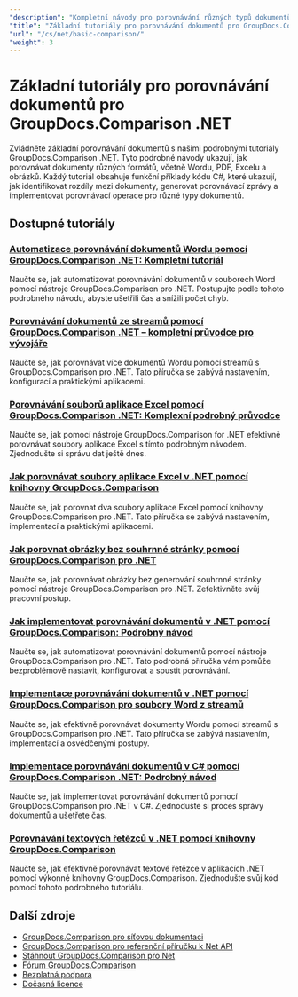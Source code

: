 ```yaml
---
"description": "Kompletní návody pro porovnávání různých typů dokumentů, jako jsou Word, PDF, Excel, obrázky a další, pomocí nástroje GroupDocs.Comparison pro .NET."
"title": "Základní tutoriály pro porovnávání dokumentů pro GroupDocs.Comparison .NET"
"url": "/cs/net/basic-comparison/"
"weight": 3
---
```


# Základní tutoriály pro porovnávání dokumentů pro GroupDocs.Comparison .NET

Zvládněte základní porovnávání dokumentů s našimi podrobnými tutoriály GroupDocs.Comparison .NET. Tyto podrobné návody ukazují, jak porovnávat dokumenty různých formátů, včetně Wordu, PDF, Excelu a obrázků. Každý tutoriál obsahuje funkční příklady kódu C#, které ukazují, jak identifikovat rozdíly mezi dokumenty, generovat porovnávací zprávy a implementovat porovnávací operace pro různé typy dokumentů.

## Dostupné tutoriály

### [Automatizace porovnávání dokumentů Wordu pomocí GroupDocs.Comparison .NET: Kompletní tutoriál](./automate-word-compare-groupdocs-net-tutorial/)
Naučte se, jak automatizovat porovnávání dokumentů v souborech Word pomocí nástroje GroupDocs.Comparison pro .NET. Postupujte podle tohoto podrobného návodu, abyste ušetřili čas a snížili počet chyb.

### [Porovnávání dokumentů ze streamů pomocí GroupDocs.Comparison .NET – kompletní průvodce pro vývojáře](./compare-documents-groupdocs-comparison-net/)
Naučte se, jak porovnávat více dokumentů Wordu pomocí streamů s GroupDocs.Comparison pro .NET. Tato příručka se zabývá nastavením, konfigurací a praktickými aplikacemi.

### [Porovnávání souborů aplikace Excel pomocí GroupDocs.Comparison .NET: Komplexní podrobný průvodce](./groupdocs-comparison-net-excel-files-step-by-step-guide/)
Naučte se, jak pomocí nástroje GroupDocs.Comparison for .NET efektivně porovnávat soubory aplikace Excel s tímto podrobným návodem. Zjednodušte si správu dat ještě dnes.

### [Jak porovnávat soubory aplikace Excel v .NET pomocí knihovny GroupDocs.Comparison](./compare-excel-files-dotnet-groupdocs-comparison/)
Naučte se, jak porovnat dva soubory aplikace Excel pomocí knihovny GroupDocs.Comparison pro .NET. Tato příručka se zabývá nastavením, implementací a praktickými aplikacemi.

### [Jak porovnat obrázky bez souhrnné stránky pomocí GroupDocs.Comparison pro .NET](./compare-images-without-summary-page-groupdocs-net/)
Naučte se, jak porovnávat obrázky bez generování souhrnné stránky pomocí nástroje GroupDocs.Comparison pro .NET. Zefektivněte svůj pracovní postup.

### [Jak implementovat porovnávání dokumentů v .NET pomocí GroupDocs.Comparison: Podrobný návod](./implement-document-comparison-groupdocs-net/)
Naučte se, jak automatizovat porovnávání dokumentů pomocí nástroje GroupDocs.Comparison pro .NET. Tato podrobná příručka vám pomůže bezproblémově nastavit, konfigurovat a spustit porovnávání.

### [Implementace porovnávání dokumentů v .NET pomocí GroupDocs.Comparison pro soubory Word z streamů](./document-comparison-groupdocs-comparison-net-csharp/)
Naučte se, jak efektivně porovnávat dokumenty Wordu pomocí streamů s GroupDocs.Comparison pro .NET. Tato příručka se zabývá nastavením, implementací a osvědčenými postupy.

### [Implementace porovnávání dokumentů v C# pomocí GroupDocs.Comparison .NET: Podrobný návod](./groupdocs-comparison-net-document-comparison-csharp/)
Naučte se, jak implementovat porovnávání dokumentů pomocí GroupDocs.Comparison pro .NET v C#. Zjednodušte si proces správy dokumentů a ušetřete čas.

### [Porovnávání textových řetězců v .NET pomocí knihovny GroupDocs.Comparison](./groupdocs-comparison-net-text-string-compare/)
Naučte se, jak efektivně porovnávat textové řetězce v aplikacích .NET pomocí výkonné knihovny GroupDocs.Comparison. Zjednodušte svůj kód pomocí tohoto podrobného tutoriálu.

## Další zdroje

- [GroupDocs.Comparison pro síťovou dokumentaci](https://docs.groupdocs.com/comparison/net/)
- [GroupDocs.Comparison pro referenční příručku k Net API](https://reference.groupdocs.com/comparison/net/)
- [Stáhnout GroupDocs.Comparison pro Net](https://releases.groupdocs.com/comparison/net/)
- [Fórum GroupDocs.Comparison](https://forum.groupdocs.com/c/comparison)
- [Bezplatná podpora](https://forum.groupdocs.com/)
- [Dočasná licence](https://purchase.groupdocs.com/temporary-license/)